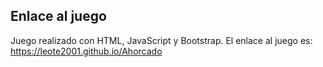 ## Enlace al juego
Juego realizado con HTML, JavaScript y Bootstrap. El enlace al juego es:
https://leote2001.github.io/Ahorcado   